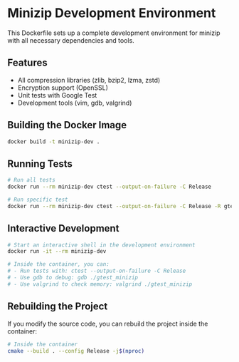 # Minizip Development Environment

This Dockerfile sets up a complete development environment for minizip with all necessary dependencies and tools.

## Features

- All compression libraries (zlib, bzip2, lzma, zstd)
- Encryption support (OpenSSL)
- Unit tests with Google Test
- Development tools (vim, gdb, valgrind)

## Building the Docker Image

```bash
docker build -t minizip-dev .
```

## Running Tests

```bash
# Run all tests
docker run --rm minizip-dev ctest --output-on-failure -C Release

# Run specific test
docker run --rm minizip-dev ctest --output-on-failure -C Release -R gtest_minizip
```

## Interactive Development

```bash
# Start an interactive shell in the development environment
docker run -it --rm minizip-dev

# Inside the container, you can:
# - Run tests with: ctest --output-on-failure -C Release
# - Use gdb to debug: gdb ./gtest_minizip
# - Use valgrind to check memory: valgrind ./gtest_minizip
```

## Rebuilding the Project

If you modify the source code, you can rebuild the project inside the container:

```bash
# Inside the container
cmake --build . --config Release -j$(nproc)
```